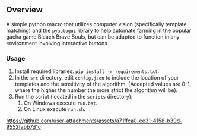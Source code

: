 ## Overview

A simple python macro that utilizes computer vision (specifically template matching) and the `pyautogui` library to help automate farming in the popular gacha game Bleach Brave Souls, but can be adapted to function in any environment involving interactive buttons.

### Usage

1. Install required libraries: `pip install -r requirements.txt`.
2. In the `src` directory, edit `config.json` to include the location of your templates and the sensitivity of the algorithm. (Accepted values are 0-1, where the higher the number the more strict the algorithm will be).
3. Run the script (located in the `scripts` directory):
   1. On Windows execute `run.bat`.
   2. On Linux execute `run.sh`.


https://github.com/user-attachments/assets/a71ffca0-ee31-4158-b39d-9552fabb7d1c

